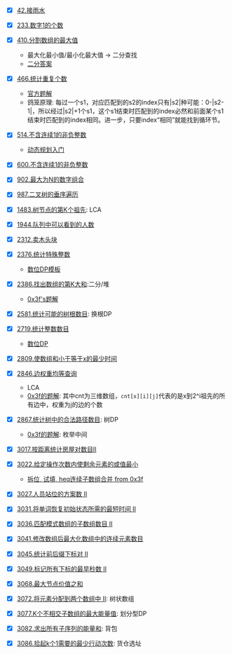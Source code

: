- [x] [42.接雨水](https://leetcode.cn/problems/trapping-rain-water)
- [x] [233.数字1的个数](https://leetcode.cn/problems/number-of-digit-one/)
- [x] [410.分割数组的最大值](https://leetcode.cn/problems/split-array-largest-sum/)

    - 最大化最小值/最小化最大值 -> 二分查找
    - [二分答案](https://leetcode.cn/problems/split-array-largest-sum/solutions/2613046/er-fen-da-an-fu-ti-dan-pythonjavacgojsru-n5la/)

- [x] [466.统计重复个数](https://leetcode.cn/problems/count-the-repetitions/)

    - [官方题解](https://leetcode.cn/problems/count-the-repetitions/solutions/208874/tong-ji-zhong-fu-ge-shu-by-leetcode-solution/)
    - 鸽笼原理:
      每过一个s1，对应匹配到的s2的index只有|s2|种可能：0-|s2-1|，所以经过|s2|+1个s1，这个s1结束时匹配到的index必然和前面某个s1结束时匹配到的index相同。进一步，只要index“相同”就能找到循环节。

- [x] [514.不含连续1的非负整数](https://leetcode.cn/problems/freedom-trail/)

    - [动态规划入门](https://b23.tv/72onpYq)

- [x] [600.不含连续1的非负整数](https://leetcode.cn/problems/non-negative-integers-without-consecutive-ones/)
- [x] [902.最大为N的数字组合](https://leetcode.cn/problems/numbers-at-most-n-given-digit-set/)
- [x] [987.二叉树的垂序遍历](https://leetcode.cn/problems/vertical-order-traversal-of-a-binary-tree)
- [x] [1483.树节点的第K个祖先](https://leetcode.cn/problems/kth-ancestor-of-a-tree-node/): LCA
- [x] [1944.队列中可以看到的人数](https://leetcode.cn/problems/number-of-visible-people-in-a-queue/)
- [x] [2312.卖木头块](https://leetcode.cn/problems/selling-pieces-of-wood/)
- [x] [2376.统计特殊整数](https://leetcode.cn/problems/count-special-integers/)

    - [数位DP模板](https://leetcode.cn/problems/count-special-integers/solutions/1746956/shu-wei-dp-mo-ban-by-endlesscheng-xtgx/)

- [x] [2386.找出数组的第K大和](https://leetcode.cn/problems/find-the-k-sum-of-an-array/):二分/堆

    - [0x3f's题解](https://leetcode.cn/problems/find-the-k-sum-of-an-array/solutions/1764389/zhuan-huan-dui-by-endlesscheng-8yiq/)

- [x] [2581.统计可能的树根数目](https://leetcode.cn/problems/count-number-of-possible-root-nodes/): 换根DP
- [x] [2719.统计整数数目](https://leetcode.cn/problems/count-of-integers/)

    - [数位DP](https://leetcode.cn/problems/count-of-integers/solutions/2601111/tong-ji-zheng-shu-shu-mu-by-leetcode-sol-qxqd/)

- [x] [2809.使数组和小于等于x的最少时间](https://leetcode.cn/problems/minimum-time-to-make-array-sum-at-most-x/)
- [x] [2846.边权重均等查询](https://leetcode.cn/problems/minimum-edge-weight-equilibrium-queries-in-a-tree/)

    - LCA
    - [0x3f的题解](https://leetcode.cn/problems/minimum-edge-weight-equilibrium-queries-in-a-tree/solutions/2424060/lca-mo-ban-by-endlesscheng-j54b/):
      其中cnt为三维数组，`cnt[x][i][j]`代表的是x到2^i祖先的所有边中，权重为j的边的个数

- [x] [2867.统计树中的合法路径数目](https://leetcode.cn/problems/count-valid-paths-in-a-tree/): 树DP

    - [0x3f的题解](https://leetcode.cn/problems/count-valid-paths-in-a-tree/solutions/2456716/tu-jie-on-xian-xing-zuo-fa-pythonjavacgo-tjz2/):
      枚举中间

- [x] [3017.按距离统计房屋对数目II](https://leetcode.cn/problems/count-the-number-of-houses-at-a-certain-distance-ii/)
- [x] [3022.给定操作次数内使剩余元素的或值最小](https://leetcode.cn/problems/minimize-or-of-remaining-elements-using-operations/)

    - [拆位, 试填, heq连续子数组合并 from 0x3f](https://leetcode.cn/problems/minimize-or-of-remaining-elements-using-operations/solutions/2622658/shi-tian-fa-pythonjavacgo-by-endlesschen-ysom/)

- [x] [3027.人员站位的方案数 II](https://leetcode.cn/problems/find-the-number-of-ways-to-place-people-ii/)
- [x] [3031.将单词恢复初始状态所需的最短时间 II](https://leetcode.cn/problems/minimum-time-to-revert-word-to-initial-state-ii/)
- [x] [3036.匹配模式数组的子数组数目 II](https://leetcode.cn/problems/number-of-subarrays-that-match-a-pattern-ii/)
- [x] [3041.修改数组后最大化数组中的连续元素数目](https://leetcode.cn/problems/maximize-consecutive-elements-in-an-array-after-modification/)
- [x] [3045.统计前后缀下标对 II](https://leetcode.cn/problems/count-prefix-and-suffix-pairs-ii/)
- [x] [3049.标记所有下标的最早秒数 II](https://leetcode.cn/problems/earliest-second-to-mark-indices-ii/)
- [x] [3068.最大节点价值之和](https://leetcode.cn/problems/find-the-maximum-sum-of-node-values/)
- [x] [3072.将元素分配到两个数组中 II](https://leetcode.cn/problems/distribute-elements-into-two-arrays-ii/): 树状数组
- [x] [3077.K个不相交子数组的最大能量值](https://leetcode.cn/problems/maximum-strength-of-k-disjoint-subarrays/): 划分型DP
- [x] [3082.求出所有子序列的能量和](https://leetcode.cn/problems/find-the-sum-of-the-power-of-all-subsequences/): 背包
- [x] [3086.拾起k个1需要的最少行动次数](https://leetcode.cn/problems/minimum-moves-to-pick-k-ones/): 货仓选址